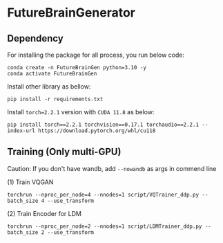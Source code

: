 # FutureBrainGenerator


## Dependency
For installing the package for all process, you run below code:

    conda create -n FutureBrainGen python=3.10 -y
    conda activate FutureBrainGen

Install other library as bellow:

    pip install -r requirements.txt


Install `torch=2.2.1` version with `CUDA 11.8` as below:

    pip install torch==2.2.1 torchvision==0.17.1 torchaudio==2.2.1 --index-url https://download.pytorch.org/whl/cu118


## Training (Only multi-GPU)

Caution: If you don't have wandb, add `--nowandb` as args in commend line

(1) Train VQGAN

    torchrun --nproc_per_node=4 --nnodes=1 script/VQTrainer_ddp.py --batch_size 4 --use_transform

(2) Train Encoder for LDM

    torchrun --nproc_per_node=2 --nnodes=1 script/LDMTrainer_ddp.py --batch_size 2 --use_transform